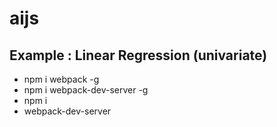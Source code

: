 # aijs

## Example : Linear Regression (univariate)

+ npm i webpack -g
+ npm i webpack-dev-server -g
+ npm i
+ webpack-dev-server
